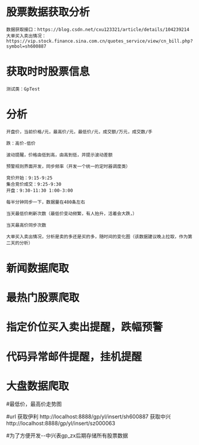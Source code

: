 # 股票数据获取分析

    数据获取接口：https://blog.csdn.net/cxu123321/article/details/104239214
    大单买入卖出情况：https://vip.stock.finance.sina.com.cn/quotes_service/view/cn_bill.php?symbol=sh600887
# 获取时时股票信息
    
    测试类：GpTest
    
# 分析
    开盘价，当前价格/元，最高价/元，最低价/元，成交额/万元，成交数/手
    
    跌：高价-低价
    
    波动提醒，价格由低到高，由高到低，并提示波动差额
    
    预警规则界面开发，同步频率（开发一个统一的定时器调度类）
    
    竞价开始：9:15-9:25 
    集合竞价成交：9:25-9:30
    开盘：9:30-11:30 1:00-3:00
    
    每半分钟同步一下，数据量在480条左右
    
    当天最低价刷新次数（最低价变动频繁，有人抬升，活着会大跌，）
    
    当天最高价同步次数
    
    大单买入卖出情况，分析是卖的多还是买的多，随时间的变化图（该数据建议晚上拉取，作为第二天的分析）

# 新闻数据爬取

    
# 最热门股票爬取


# 指定价位买入卖出提醒，跌幅预警

# 代码异常邮件提醒，挂机提醒

# 大盘数据爬取

#最低价，最高价走势图

#url
    获取伊利
    http://localhost:8888/gp/yl/insert/sh600887
    获取中兴
    http://localhost:8888/gp/yl/insert/sz000063
    
    
#为了方便开发--中兴表gp_zx后期存储所有股票数据